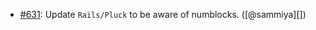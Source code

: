 * [#631](https://github.com/rubocop/rubocop-rails/pull/631): Update `Rails/Pluck` to be aware of numblocks. ([@sammiya][])
